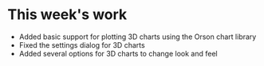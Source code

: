 # This week's work

* Added basic support for plotting 3D charts using the Orson chart library
* Fixed the settings dialog for 3D charts
* Added several options for 3D charts to change look and feel